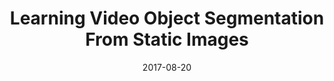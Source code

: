 ---
title: "Learning Video Object Segmentation From Static Images"
collection: publications
permalink: /publication/masktrack
date: 2017-08-20
venue: "CVPR"
city: "Honolulu"
state: "Hawaii"
thumbnail: "masktrack.png"
teaser : masktrack.jpg
authors: "F. Perazzi*, A. Khoreva*, R. Benenson, B. Schiele, A. Sorkine-Hornung"
bibtex: masktrack.txt
uri: masktrack.pdf
arxiv: https://arxiv.org/abs/1612.02646v1
project: http://graphics.ethz.ch/~perazzif/masktrack/index.html
source:
poster: masktrack-poster.pdf
data:
---